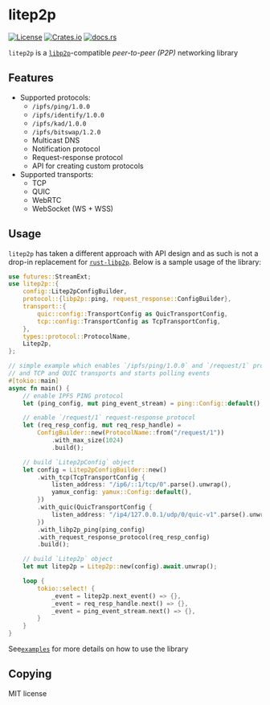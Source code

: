 # litep2p

[![License](https://img.shields.io/badge/License-MIT-blue.svg)](LICENSE) [![Crates.io](https://img.shields.io/crates/v/litep2p.svg)](https://crates.io/crates/litep2p) [![docs.rs](https://img.shields.io/docsrs/litep2p.svg)](https://docs.rs/litep2p/latest/litep2p/)

`litep2p` is a [`libp2p`](https://libp2p.io/)-compatible *peer-to-peer (P2P)* networking library

## Features

* Supported protocols:
  * `/ipfs/ping/1.0.0`
  * `/ipfs/identify/1.0.0`
  * `/ipfs/kad/1.0.0`
  * `/ipfs/bitswap/1.2.0`
  * Multicast DNS
  * Notification protocol
  * Request-response protocol
  * API for creating custom protocols 
* Supported transports:
  * TCP
  * QUIC
  * WebRTC
  * WebSocket (WS + WSS)

## Usage

`litep2p` has taken a different approach with API design and as such is not a drop-in replacement for [`rust-libp2p`](https://github.com/libp2p/rust-libp2p/). Below is a sample usage of the library:

```rust
use futures::StreamExt;
use litep2p::{
    config::Litep2pConfigBuilder,
    protocol::{libp2p::ping, request_response::ConfigBuilder},
    transport::{
        quic::config::TransportConfig as QuicTransportConfig,
        tcp::config::TransportConfig as TcpTransportConfig,
    },
    types::protocol::ProtocolName,
    Litep2p,
};

// simple example which enables `/ipfs/ping/1.0.0` and `/request/1` protocols
// and TCP and QUIC transports and starts polling events
#[tokio::main]
async fn main() {
    // enable IPFS PING protocol
    let (ping_config, mut ping_event_stream) = ping::Config::default();

    // enable `/request/1` request-response protocol
    let (req_resp_config, mut req_resp_handle) =
        ConfigBuilder::new(ProtocolName::from("/request/1"))
            .with_max_size(1024)
            .build();

    // build `Litep2pConfig` object
    let config = Litep2pConfigBuilder::new()
        .with_tcp(TcpTransportConfig {
            listen_address: "/ip6/::1/tcp/0".parse().unwrap(),
            yamux_config: yamux::Config::default(),
        })
        .with_quic(QuicTransportConfig {
            listen_address: "/ip4/127.0.0.1/udp/0/quic-v1".parse().unwrap(),
        })
        .with_libp2p_ping(ping_config)
        .with_request_response_protocol(req_resp_config)
        .build();

    // build `Litep2p` object
    let mut litep2p = Litep2p::new(config).await.unwrap();

    loop {
        tokio::select! {
            _event = litep2p.next_event() => {},
            _event = req_resp_handle.next() => {},
            _event = ping_event_stream.next() => {},
        }
    }
}
```

See[`examples`](https://github.com/altonen/litep2p/tree/master/examples) for more details on how to use the library

## Copying

MIT license
